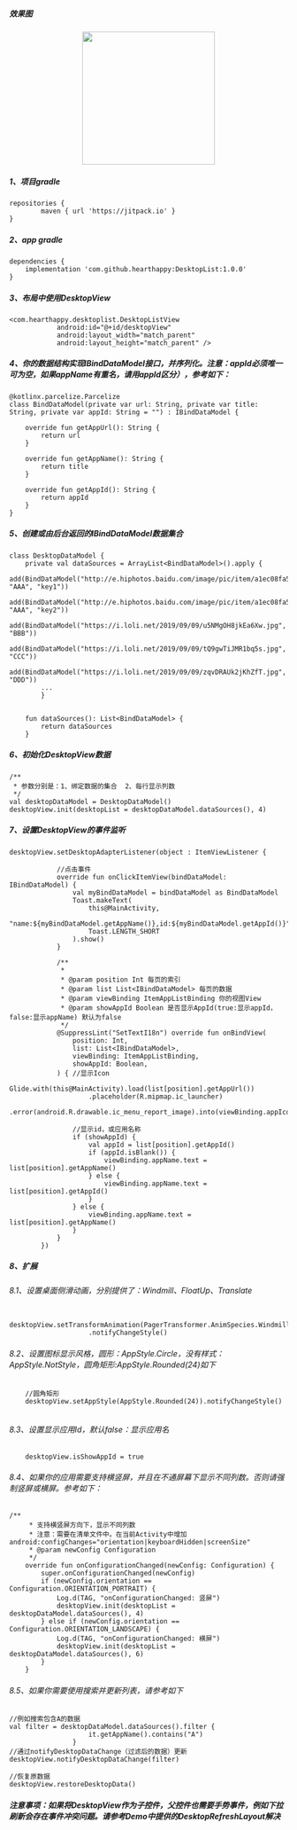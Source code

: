 ##### 效果图
<div align=center><img src="https://github.com/HeartHappy/DesktopList/blob/master/DesktopView.gif" width="240"/></div>


##### 1、项目gradle
```
repositories {
        maven { url 'https://jitpack.io' }
}
```

##### 2、app gradle
```
dependencies {
    implementation 'com.github.hearthappy:DesktopList:1.0.0'
}
```

##### 3、布局中使用DesktopView

```
<com.hearthappy.desktoplist.DesktopListView
            android:id="@+id/desktopView"
            android:layout_width="match_parent"
            android:layout_height="match_parent" />
```

##### 4、你的数据结构实现IBindDataModel接口，并序列化。注意：appId必须唯一可为空，如果appName有重名，请用appId区分），参考如下：
```
@kotlinx.parcelize.Parcelize
class BindDataModel(private var url: String, private var title: String, private var appId: String = "") : IBindDataModel {

    override fun getAppUrl(): String {
        return url
    }

    override fun getAppName(): String {
        return title
    }

    override fun getAppId(): String {
        return appId
    }
}
```

##### 5、创建或由后台返回的IBindDataModel数据集合

```
class DesktopDataModel {
    private val dataSources = ArrayList<BindDataModel>().apply {
        add(BindDataModel("http://e.hiphotos.baidu.com/image/pic/item/a1ec08fa513d2697e542494057fbb2fb4316d81e.jpg", "AAA", "key1"))
        add(BindDataModel("http://e.hiphotos.baidu.com/image/pic/item/a1ec08fa513d2697e542494057fbb2fb4316d81e.jpg", "AAA", "key2"))
        add(BindDataModel("https://i.loli.net/2019/09/09/u5NMgOH8jkEa6Xw.jpg", "BBB"))
        add(BindDataModel("https://i.loli.net/2019/09/09/tQ9gwTiJMR1bq5s.jpg", "CCC"))
        add(BindDataModel("https://i.loli.net/2019/09/09/zqvDRAUk2jKhZfT.jpg", "DDD"))
        ...
        }


    fun dataSources(): List<BindDataModel> {
        return dataSources
    }
```

##### 6、初始化DesktopView数据

```
/**
 * 参数分别是：1、绑定数据的集合  2、每行显示列数
 */
val desktopDataModel = DesktopDataModel()
desktopView.init(desktopList = desktopDataModel.dataSources(), 4)
```

##### 7、设置DesktopView的事件监听

```
desktopView.setDesktopAdapterListener(object : ItemViewListener {

            //点击事件
            override fun onClickItemView(bindDataModel: IBindDataModel) {
                val myBindDataModel = bindDataModel as BindDataModel
                Toast.makeText(
                    this@MainActivity,
                    "name:${myBindDataModel.getAppName()},id:${myBindDataModel.getAppId()}",
                    Toast.LENGTH_SHORT
                ).show()
            }
            
            /**
             *
             * @param position Int 每页的索引
             * @param list List<IBindDataModel> 每页的数据
             * @param viewBinding ItemAppListBinding 你的视图View
             * @param showAppId Boolean 是否显示AppId(true:显示appId，false:显示appName) 默认为false
             */
            @SuppressLint("SetTextI18n") override fun onBindView(
                position: Int,
                list: List<IBindDataModel>,
                viewBinding: ItemAppListBinding,
                showAppId: Boolean,
            ) { //显示Icon
                Glide.with(this@MainActivity).load(list[position].getAppUrl())
                    .placeholder(R.mipmap.ic_launcher)
                    .error(android.R.drawable.ic_menu_report_image).into(viewBinding.appIcon)

                //显示id，或应用名称
                if (showAppId) {
                    val appId = list[position].getAppId()
                    if (appId.isBlank()) {
                        viewBinding.appName.text = list[position].getAppName()
                    } else {
                        viewBinding.appName.text = list[position].getAppId()
                    }
                } else {
                    viewBinding.appName.text = list[position].getAppName()
                }
            }
        })
```


##### 8、扩展
###### 8.1、设置桌面侧滑动画，分别提供了：Windmill、FloatUp、Translate
```
    desktopView.setTransformAnimation(PagerTransformer.AnimSpecies.Windmill)
                    .notifyChangeStyle()
```
###### 8.2、设置图标显示风格，圆形：AppStyle.Circle，没有样式：AppStyle.NotStyle，圆角矩形:AppStyle.Rounded(24)如下
```
    //圆角矩形
    desktopView.setAppStyle(AppStyle.Rounded(24)).notifyChangeStyle()
    
```
###### 8.3、设置显示应用Id，默认false：显示应用名

```
    desktopView.isShowAppId = true
```


###### 8.4、如果你的应用需要支持横竖屏，并且在不通屏幕下显示不同列数。否则请强制竖屏或横屏。参考如下：
```
/**
     * 支持横竖屏方向下，显示不同列数
     * 注意：需要在清单文件中。在当前Activity中增加 android:configChanges="orientation|keyboardHidden|screenSize"
     * @param newConfig Configuration
     */
    override fun onConfigurationChanged(newConfig: Configuration) {
        super.onConfigurationChanged(newConfig)
        if (newConfig.orientation == Configuration.ORIENTATION_PORTRAIT) {
            Log.d(TAG, "onConfigurationChanged: 竖屏")
            desktopView.init(desktopList = desktopDataModel.dataSources(), 4)
        } else if (newConfig.orientation == Configuration.ORIENTATION_LANDSCAPE) {
            Log.d(TAG, "onConfigurationChanged: 横屏")
            desktopView.init(desktopList = desktopDataModel.dataSources(), 6)
        }
    }
```
###### 8.5、如果你需要使用搜索并更新列表，请参考如下

```
//例如搜索包含A的数据
val filter = desktopDataModel.dataSources().filter {
                    it.getAppName().contains("A")
                }
//通过notifyDesktopDataChange（过滤后的数据）更新            
desktopView.notifyDesktopDataChange(filter)

//恢复原数据
desktopView.restoreDesktopData()
```

##### 注意事项：如果将DesktopView作为子控件，父控件也需要手势事件，例如下拉刷新会存在事件冲突问题。请参考Demo中提供的DesktopRefreshLayout解决















